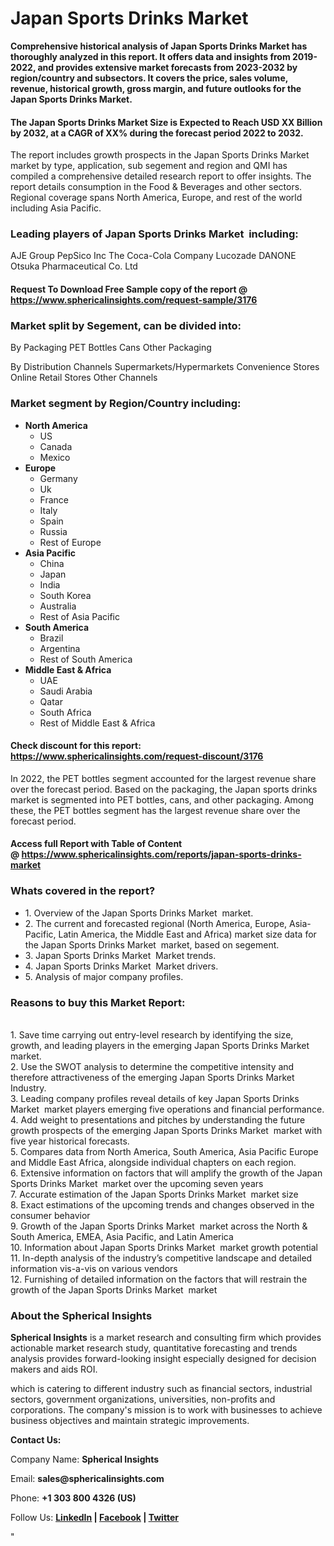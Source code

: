 <h1 class="news-post-title">Japan Sports Drinks Market&nbsp;</h1>
<p><strong>Comprehensive historical analysis of Japan Sports Drinks Market has thoroughly analyzed in this report. It offers data and insights from 2019-2022, and provides extensive market forecasts from 2023-2032 by region/country and subsectors. It covers the price, sales volume, revenue, historical growth, gross margin, and future outlooks for the Japan Sports Drinks Market.</strong></p>
<h4><strong>The Japan Sports Drinks Market Size is Expected to Reach USD XX Billion by 2032, at a CAGR of XX% during the forecast period 2022 to 2032. </strong></h4>
<p>The report includes growth prospects in the Japan Sports Drinks Market&nbsp; market by type, application, sub segement and region and QMI has compiled a comprehensive detailed research report to offer insights. The report details consumption in the Food &amp; Beverages and other sectors. Regional coverage spans North America, Europe, and rest of the world including Asia Pacific.</p>
<h3><strong>Leading players of Japan Sports Drinks Market&nbsp; including:</strong></h3>
<p>AJE Group PepSico Inc The Coca-Cola Company Lucozade DANONE Otsuka Pharmaceutical Co. Ltd</p>
<h4>Request To Download Free Sample copy of the report  @ <a href="https://www.sphericalinsights.com/request-sample/3176">https://www.sphericalinsights.com/request-sample/3176</a></h4>
<h3><strong>Market split by Segement, can be divided into:</strong></h3>
<p>By Packaging PET Bottles Cans Other Packaging</p>
<p>By Distribution Channels Supermarkets/Hypermarkets Convenience Stores Online Retail Stores Other Channels</p>
<h3><strong>Market segment by Region/Country including:</strong></h3>
<ul>
<li><strong>North America</strong>
<ul>
<li>US</li>
<li>Canada</li>
<li>Mexico</li>
</ul>
</li>
<li><strong>Europe</strong>
<ul>
<li>Germany</li>
<li>Uk</li>
<li>France</li>
<li>Italy</li>
<li>Spain</li>
<li>Russia</li>
<li>Rest of Europe</li>
</ul>
</li>
<li><strong>Asia Pacific</strong>
<ul>
<li>China</li>
<li>Japan</li>
<li>India</li>
<li>South Korea</li>
<li>Australia</li>
<li>Rest of Asia Pacific</li>
</ul>
</li>
<li><strong>South America</strong>
<ul>
<li>Brazil</li>
<li>Argentina</li>
<li>Rest of South America</li>
</ul>
</li>
<li><strong>Middle East &amp; Africa</strong>
<ul>
<li>UAE</li>
<li>Saudi Arabia</li>
<li>Qatar</li>
<li>South Africa</li>
<li>Rest of Middle East &amp; Africa</li>
</ul>
</li>
</ul>
<h4>Check discount for this report: <a href="https://www.sphericalinsights.com/request-discount/3176">https://www.sphericalinsights.com/request-discount/3176</a></h4>
<p>In 2022, the PET bottles segment accounted for the largest revenue share over the forecast period. Based on the packaging, the Japan sports drinks market is segmented into PET bottles, cans, and other packaging. Among these, the PET bottles segment has the largest revenue share over the forecast period.</p>
<h4>Access full Report with Table of Content @&nbsp;<a href="https://www.sphericalinsights.com/reports/japan-sports-drinks-market">https://www.sphericalinsights.com/reports/japan-sports-drinks-market</a>&nbsp;</h4>
<h3><strong>Whats covered in the report?</strong></h3>
<ul>
<li>1. Overview of the Japan Sports Drinks Market&nbsp; market.</li>
<li>2. The current and forecasted regional (North America, Europe, Asia-Pacific, Latin America, the Middle East and Africa) market size data for the Japan Sports Drinks Market&nbsp; market, based on segement.</li>
<li>3. Japan Sports Drinks Market&nbsp; Market trends.</li>
<li>4. Japan Sports Drinks Market&nbsp; Market drivers.</li>
<li>5. Analysis of major company profiles.</li>
</ul>
<h3><strong>Reasons to buy this Market Report:</strong></h3>
<p><br /> 1. Save time carrying out entry-level research by identifying the size, growth, and leading players in the emerging Japan Sports Drinks Market&nbsp; market.<br /> 2. Use the SWOT analysis to determine the competitive intensity and therefore attractiveness of the emerging Japan Sports Drinks Market&nbsp; Industry.<br /> 3. Leading company profiles reveal details of key Japan Sports Drinks Market&nbsp; market players emerging five operations and financial performance.<br /> 4. Add weight to presentations and pitches by understanding the future growth prospects of the emerging Japan Sports Drinks Market&nbsp; market with five year historical forecasts.<br /> 5. Compares data from North America, South America, Asia Pacific Europe and Middle East Africa, alongside individual chapters on each region.<br /> 6. Extensive information on factors that will amplify the growth of the Japan Sports Drinks Market&nbsp; market over the upcoming seven years<br /> 7. Accurate estimation of the Japan Sports Drinks Market&nbsp; market size <br /> 8. Exact estimations of the upcoming trends and changes observed in the consumer behavior <br /> 9. Growth of the Japan Sports Drinks Market&nbsp; market across the North &amp; South America, EMEA, Asia Pacific, and Latin America<br /> 10. Information about Japan Sports Drinks Market&nbsp; market growth potential<br /> 11. In-depth analysis of the industry&rsquo;s competitive landscape and detailed information vis-a-vis on various vendors<br /> 12. Furnishing of detailed information on the factors that will restrain the growth of the Japan Sports Drinks Market&nbsp; market</p>
<h3><strong>About the Spherical Insights</strong></h3>
<p><strong>Spherical Insights</strong> is a market research and consulting firm which provides actionable market research study, quantitative forecasting and trends analysis provides forward-looking insight especially designed for decision makers and aids ROI.</p>
<p>which is catering to different industry such as financial sectors, industrial sectors, government organizations, universities, non-profits and corporations. The company's mission is to work with businesses to achieve business objectives and maintain strategic improvements.</p>
<p><strong>Contact Us:</strong></p>
<p>Company Name: <strong>Spherical Insights</strong></p>
<p>Email: <strong>sales@sphericalinsights.com</strong></p>
<p>Phone: <strong>+1 303 800 4326 (US)</strong></p>
<p>Follow Us: <strong><a href="https://www.linkedin.com/company/spherical-insight/"><u>LinkedIn</u></a> | <a href="https://www.facebook.com/sphericalinsights22"><u>Facebook</u></a> | <a href="https://twitter.com/SInsights_US"><u>Twitter</u></a></strong></p>
<p>"</p>
